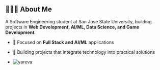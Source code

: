## 👩🏻‍💻 About Me

A Software Engineering student at San Jose State University, building projects in **Web Development, AI/ML, Data Science, and Game Development**.

- 🌱 Focused on **Full Stack and AI/ML** applications
- 🔭 Building projects that integrate technology into practical solutions

- <p align="left">
  <img src="https://komarev.com/ghpvc/?username=yareva&label=Profile%20views&color=0e75b6&style=flat" alt="yareva" />
</p>


